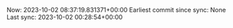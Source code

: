 Now: 2023-10-02 08:37:19.831371+00:00 Earliest commit since sync: None Last sync: 2023-10-02 00:28:54+00:00
